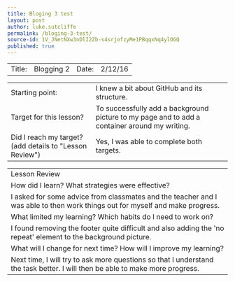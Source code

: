 ```yaml
---
title: Bloging 3 test
layout: post
author: luke.sutcliffe
permalink: /bloging-3-test/
source-id: 1V_JNetNXw3nDlI2Zb-s4srjofzyMe1PBqqxNq4ylOGQ
published: true
---
```

<table>
  <tr>
    <td>Title:  </td>
    <td>Blogging 2 </td>
    <td> Date:  </td>
    <td>2/12/16</td>
  </tr>
</table>


<table>
  <tr>
    <td>Starting point:</td>
    <td>I knew a bit about GitHub and its structure.</td>
  </tr>
  <tr>
    <td>Target for this lesson?</td>
    <td>To successfully add a background picture to my page and to add a container around my writing.</td>
  </tr>
  <tr>
    <td>Did I reach my target? 
(add details to "Lesson Review")</td>
    <td>Yes, I was able to complete both targets.</td>
  </tr>
</table>


<table>
  <tr>
    <td>Lesson Review</td>
  </tr>
  <tr>
    <td>How did I learn? What strategies were effective? </td>
  </tr>
  <tr>
    <td>I asked for some advice from classmates and the teacher and I was able to then work things out for myself and make progress.</td>
  </tr>
  <tr>
    <td>What limited my learning? Which habits do I need to work on? </td>
  </tr>
  <tr>
    <td>I found removing the footer quite difficult and also adding the 'no repeat' element to the background picture.
</td>
  </tr>
  <tr>
    <td>What will I change for next time? How will I improve my learning?</td>
  </tr>
  <tr>
    <td>Next time, I will try to ask more questions so that I understand the task better. I will then be able to make more progress.</td>
  </tr>
</table>


